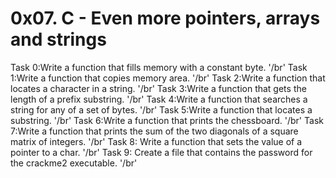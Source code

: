 # 0x07. C - Even more pointers, arrays and strings
Task 0:Write a function that fills memory with a constant byte. '/br'
Task 1:Write a function that copies memory area. '/br'
Task 2:Write a function that locates a character in a string. '/br'
Task 3:Write a function that gets the length of a prefix substring. '/br'
Task 4:Write a function that searches a string for any of a set of bytes. '/br'
Task 5:Write a function that locates a substring. '/br'
Task 6:Write a function that prints the chessboard. '/br'
Task 7:Write a function that prints the sum of the two diagonals of a square matrix of integers. '/br'
Task 8: Write a function that sets the value of a pointer to a char. '/br'
Task 9: Create a file that contains the password for the crackme2 executable. '/br'
